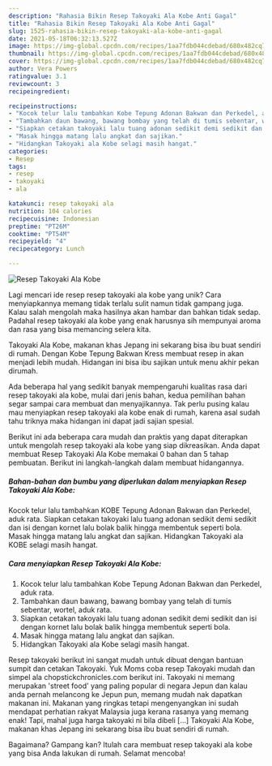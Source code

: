 ```yaml
---
description: "Rahasia Bikin Resep Takoyaki Ala Kobe Anti Gagal"
title: "Rahasia Bikin Resep Takoyaki Ala Kobe Anti Gagal"
slug: 1525-rahasia-bikin-resep-takoyaki-ala-kobe-anti-gagal
date: 2021-05-18T06:32:13.527Z
image: https://img-global.cpcdn.com/recipes/1aa7fdb044cdebad/680x482cq70/resep-takoyaki-ala-kobe-foto-resep-utama.jpg
thumbnail: https://img-global.cpcdn.com/recipes/1aa7fdb044cdebad/680x482cq70/resep-takoyaki-ala-kobe-foto-resep-utama.jpg
cover: https://img-global.cpcdn.com/recipes/1aa7fdb044cdebad/680x482cq70/resep-takoyaki-ala-kobe-foto-resep-utama.jpg
author: Vera Powers
ratingvalue: 3.1
reviewcount: 3
recipeingredient:

recipeinstructions:
- "Kocok telur lalu tambahkan Kobe Tepung Adonan Bakwan dan Perkedel, aduk rata."
- "Tambahkan daun bawang, bawang bombay yang telah di tumis sebentar, wortel, aduk rata."
- "Siapkan cetakan takoyaki lalu tuang adonan sedikit demi sedikit dan isi dengan kornet lalu bolak balik hingga membentuk seperti bola."
- "Masak hingga matang lalu angkat dan sajikan."
- "Hidangkan Takoyaki ala Kobe selagi masih hangat."
categories:
- Resep
tags:
- resep
- takoyaki
- ala

katakunci: resep takoyaki ala 
nutrition: 104 calories
recipecuisine: Indonesian
preptime: "PT26M"
cooktime: "PT54M"
recipeyield: "4"
recipecategory: Lunch

---
```



![Resep Takoyaki Ala Kobe](https://img-global.cpcdn.com/recipes/1aa7fdb044cdebad/680x482cq70/resep-takoyaki-ala-kobe-foto-resep-utama.jpg)

Lagi mencari ide resep resep takoyaki ala kobe yang unik? Cara menyiapkannya memang tidak terlalu sulit namun tidak gampang juga. Kalau salah mengolah maka hasilnya akan hambar dan bahkan tidak sedap. Padahal resep takoyaki ala kobe yang enak harusnya sih mempunyai aroma dan rasa yang bisa memancing selera kita.

Takoyaki Ala Kobe, makanan khas Jepang ini sekarang bisa ibu buat sendiri di rumah. Dengan Kobe Tepung Bakwan Kress membuat resep in akan menjadi lebih mudah. Hidangan ini bisa ibu sajikan untuk menu akhir pekan dirumah.

Ada beberapa hal yang sedikit banyak mempengaruhi kualitas rasa dari resep takoyaki ala kobe, mulai dari jenis bahan, kedua pemilihan bahan segar sampai cara membuat dan menyajikannya. Tak perlu pusing kalau mau menyiapkan resep takoyaki ala kobe enak di rumah, karena asal sudah tahu triknya maka hidangan ini dapat jadi sajian spesial.


Berikut ini ada beberapa cara mudah dan praktis yang dapat diterapkan untuk mengolah resep takoyaki ala kobe yang siap dikreasikan. Anda dapat membuat Resep Takoyaki Ala Kobe memakai 0 bahan dan 5 tahap pembuatan. Berikut ini langkah-langkah dalam membuat hidangannya.

<!--inarticleads1-->

##### Bahan-bahan dan bumbu yang diperlukan dalam menyiapkan Resep Takoyaki Ala Kobe:



Kocok telur lalu tambahkan KOBE Tepung Adonan Bakwan dan Perkedel, aduk rata. Siapkan cetakan takoyaki lalu tuang adonan sedikit demi sedikit dan isi dengan kornet lalu bolak balik hingga membentuk seperti bola. Masak hingga matang lalu angkat dan sajikan. Hidangkan Takoyaki ala KOBE selagi masih hangat. 

<!--inarticleads2-->

##### Cara menyiapkan Resep Takoyaki Ala Kobe:

1. Kocok telur lalu tambahkan Kobe Tepung Adonan Bakwan dan Perkedel, aduk rata.
1. Tambahkan daun bawang, bawang bombay yang telah di tumis sebentar, wortel, aduk rata.
1. Siapkan cetakan takoyaki lalu tuang adonan sedikit demi sedikit dan isi dengan kornet lalu bolak balik hingga membentuk seperti bola.
1. Masak hingga matang lalu angkat dan sajikan.
1. Hidangkan Takoyaki ala Kobe selagi masih hangat.


Resep takoyaki berikut ini sangat mudah untuk dibuat dengan bantuan sumpit dan cetakan Takoyaki. Yuk Moms coba resep Takoyaki mudah dan simpel ala chopstickchronicles.com berikut ini. Takoyaki ni memang merupakan &#39;street food&#39; yang paling popular di negara Jepun dan kalau anda pernah melancong ke Jepun pun, memang mudah nak dapatkan makanan ini. Makanan yang ringkas tetapi mengenyangkan ini sudah mendapat perhatian rakyat Malaysia juga kerana rasanya yang memang enak! Tapi, mahal juga harga takoyaki ni bila dibeli […] Takoyaki Ala Kobe, makanan khas Jepang ini sekarang bisa ibu buat sendiri di rumah. 

Bagaimana? Gampang kan? Itulah cara membuat resep takoyaki ala kobe yang bisa Anda lakukan di rumah. Selamat mencoba!
